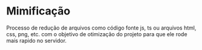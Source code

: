 # Mimificação
Processo de redução de arquivos como código fonte js, ts ou arquivos html, css, png, etc. com o objetivo de otimização do projeto para que ele rode mais rapido no servidor.